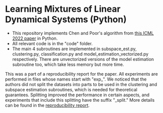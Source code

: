 # Learning Mixtures of Linear Dynamical Systems (Python)

* This repository implements Chen and Poor's algorithm from [this ICML 2022 paper](https://arxiv.org/abs/2201.11211) in Python. 
* All relevant code is in the "code" folder. 
* The main 4 subroutines are implemented in subspace_est.py, clustering.py, classification.py and model_estimation_vectorized.py respectively. There are unvectorized versions of the model estimation subroutine too, which take less memory but more time.

This was a part of a reproducibility report for the paper. All experiments are performed in files whose names start with "exp_". We noticed that the authors did not split the datasets into parts to be used in the clustering and subspace estimation subroutines, which is needed for theoretical guarantees. Splitting improved the performance in certain aspects, and experiments that include this splitting have the suffix "_split." More details can be found in the [reproducibility report](EECS_553_Final_Project_Report.pdf).
